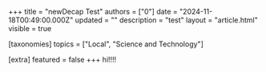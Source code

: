 +++
title = "newDecap Test"
authors = ["0"]
date = "2024-11-18T00:49:00.000Z"
updated = ""
description = "test"
layout = "article.html"
visible = true

[taxonomies]
topics = ["Local", "Science and Technology"]

[extra]
featured = false
+++
hi!!!!
